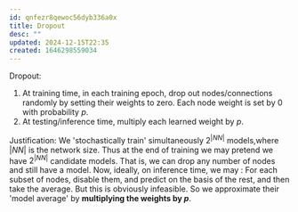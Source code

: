 ```yaml
---
id: qnfezr8qewoc56dyb336a0x
title: Dropout
desc: ""
updated: 2024-12-15T22:35
created: 1646298559034
---
```



Dropout:
1. At training time, in each training epoch, drop out nodes/connections randomly by setting their weights to zero.
Each node weight is set by 0 with probability $p$.
2. At testing/inference time, multiply each learned weight by $p$.

Justification:
We 'stochastically train' simultaneously $2^{|NN|}$ models,where $|NN|$ is the network size.
Thus at the end of training we may pretend we have $2^{|NN|}$ candidate models. That is, we can drop any number of nodes and still have a model.
Now, ideally, on inference time, we may :
For each subset of nodes, disable them, and predict on the basis of the rest, and then take the average.
But this is obviously infeasible.  So we approximate their 'model average' by **multiplying the weights by $p$**.

